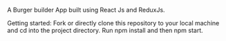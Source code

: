 A Burger builder App built using React Js and ReduxJs. 

Getting started:
Fork or directly clone this repository to your local machine and cd into the project directory.
Run npm install and then npm start.
